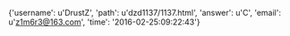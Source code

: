 {'username': u'DrustZ', 'path': u'dzd1137/1137.html', 'answer': u'C', 'email': u'z1m6r3@163.com', 'time': '2016-02-25:09:22:43'}